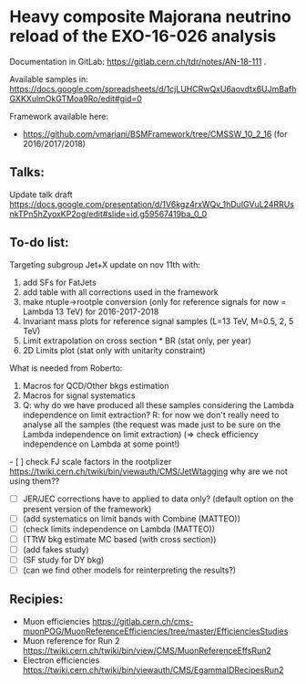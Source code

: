 # Heavy composite Majorana neutrino reload of the EXO-16-026 analysis
Documentation in GitLab: https://gitlab.cern.ch/tdr/notes/AN-18-111 .

Available samples in: https://docs.google.com/spreadsheets/d/1cjLUHCRwQxU6aovdtx6UJmBafhGXKXulmOkGTMoa9Ro/edit#gid=0

Framework available here:
- https://github.com/vmariani/BSMFramework/tree/CMSSW_10_2_16 (for 2016/2017/2018)

## Talks:
Update talk draft https://docs.google.com/presentation/d/1V6kgz4rxWQv_1hDuIGVuL24RRUsnkTPn5hZyoxKP2og/edit#slide=id.g59567419ba_0_0

## To-do list:
Targeting subgroup Jet+X update on nov 11th with:
   1. add SFs for FatJets
   1. add table with all corrections used in the framework 
   1.  make ntuple->rootple conversion (only for reference signals for now = Lambda 13 TeV) for 2016-2017-2018
   1. Invariant mass plots for reference signal samples (L=13 TeV, M=0.5, 2, 5 TeV)
   1. Limit extrapolation on cross section * BR (stat only, per year)
   1. 2D Limits plot (stat only with unitarity constraint)

What is needed from Roberto: 
   1. Macros for QCD/Other bkgs estimation
   1. Macros for signal systematics 
   1. Q: why do we have produced all these samples considering the Lambda independence on limit extraction?
      R: for now we don't really need to analyse all the samples (the request was made just to be sure on the Lambda independence on limit extraction) (=> check efficiency independence on Lambda at some point!)

- [ ] check FJ scale factors in the rootplizer https://twiki.cern.ch/twiki/bin/viewauth/CMS/JetWtagging why are we not using them??


- [ ] JER/JEC corrections have to applied to data only? (default option on the present version of the framework)
- [ ] (add systematics on limit bands with Combine (MATTEO))
- [ ] (check limits independence on Lambda (MATTEO))
- [ ] (TTtW bkg estimate MC based (with cross section))
- [ ] (add fakes study) 
- [ ] (SF study for DY bkg) 
- [ ] (can we find other models for reinterpreting the results?)

## Recipies:
 - Muon efficiencies https://gitlab.cern.ch/cms-muonPOG/MuonReferenceEfficiencies/tree/master/EfficienciesStudies
 - Muon reference for Run 2 https://twiki.cern.ch/twiki/bin/view/CMS/MuonReferenceEffsRun2
 - Electron efficiencies https://twiki.cern.ch/twiki/bin/viewauth/CMS/EgammaIDRecipesRun2
